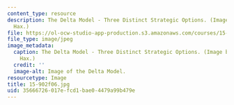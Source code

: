 ```yaml
---
content_type: resource
description: The Delta Model - Three Distinct Strategic Options. (Image by Prof. Arnoldo
  Hax.)
file: https://ol-ocw-studio-app-production.s3.amazonaws.com/courses/15-902-strategic-management-i-fall-2006/35666726017efcd1bae04479a99b479e_15-902f06.jpg
file_type: image/jpeg
image_metadata:
  caption: The Delta Model - Three Distinct Strategic Options. (Image by Prof. Arnoldo
    Hax.)
  credit: ''
  image-alt: Image of the Delta Model.
resourcetype: Image
title: 15-902f06.jpg
uid: 35666726-017e-fcd1-bae0-4479a99b479e
---
```

